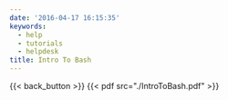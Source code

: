 ```yaml
---
date: '2016-04-17 16:15:35'
keywords:
  - help
  - tutorials
  - helpdesk
title: Intro To Bash
---
```


{{< back_button >}} {{< pdf src="./IntroToBash.pdf" >}}
